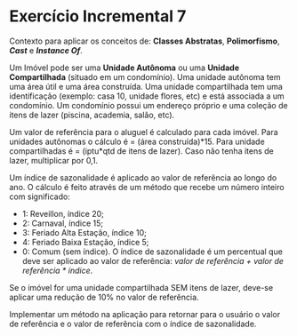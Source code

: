 # Exercício Incremental 7

Contexto para aplicar os conceitos de: **Classes Abstratas**, **Polimorfismo**, ***Cast*** e ***Instance Of***.

Um Imóvel pode ser uma **Unidade Autônoma** ou uma **Unidade Compartilhada** (situado em um condomínio). Uma unidade autônoma tem uma área útil e uma área construída. Uma unidade compartilhada tem uma identificação (exemplo: casa 10, unidade flores, etc) e  está associada a um condomínio. Um condomínio possui um endereço próprio e uma coleção de itens de lazer (piscina, academia, salão, etc). 

Um valor de referência para o aluguel é calculado para cada imóvel. Para unidades autônomas o cálculo é = (área construída)\*15. Para unidade compartilhadas é = (iptu\*qtd de itens de lazer). Caso não tenha itens de lazer, multiplicar por 0,1.

Um índice de sazonalidade é aplicado ao valor de referência ao longo do ano. O cálculo é feito através de um método que recebe um número inteiro com significado:
  - 1: Reveillon, índice 20;
  - 2: Carnaval, índice 15; 
  - 3: Feriado Alta Estação, índice 10; 
  - 4: Feriado Baixa Estação, índice 5;
  - 0: Comum (sem índice). 
O índice de sazonalidade é um percentual que deve ser aplicado ao valor de referência: *valor de referência + valor de referência * índice*.

Se o imóvel for uma unidade compartilhada SEM itens de lazer, deve-se aplicar uma redução de 10% no valor de referência. 

Implementar um método na aplicação para retornar para o usuário o valor de referência e o valor de referência com o índice de sazonalidade.
